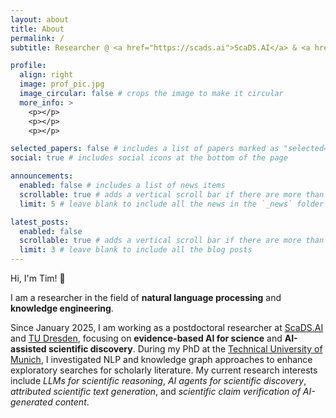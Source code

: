 ```yaml
---
layout: about
title: About
permalink: /
subtitle: Researcher @ <a href="https://scads.ai">ScaDS.AI</a> & <a href="https://tu-dresden.de/?set_language=en">TU Dresden</a>

profile:
  align: right
  image: prof_pic.jpg
  image_circular: false # crops the image to make it circular
  more_info: >
    <p></p>
    <p></p>
    <p></p>

selected_papers: false # includes a list of papers marked as "selected={true}"
social: true # includes social icons at the bottom of the page

announcements:
  enabled: false # includes a list of news items
  scrollable: true # adds a vertical scroll bar if there are more than 3 news items
  limit: 5 # leave blank to include all the news in the `_news` folder

latest_posts:
  enabled: false
  scrollable: true # adds a vertical scroll bar if there are more than 3 new posts items
  limit: 3 # leave blank to include all the blog posts
---
```


Hi, I'm Tim! 👋

I am a researcher in the field of **natural language processing** and **knowledge engineering**.

Since January 2025, I am working as a postdoctoral researcher at [ScaDS.AI](https://scads.ai) and [TU Dresden](https://tu-dresden.de/?set_language=en), focusing on **evidence-based AI for science** and **AI-assisted scientific discovery**. During my PhD at the [Technical University of Munich](https://wwwmatthes.in.tum.de/pages/1n0vb1ew7e6u5/Tim-Schopf), I investigated NLP and knowledge graph approaches to enhance exploratory searches for scholarly literature. My current research interests include _LLMs for scientific reasoning_, _AI agents for scientific discovery_, _attributed scientific text generation_, and _scientific claim verification of AI-generated content_.